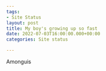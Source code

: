 ```yaml
---
tags:
- Site Status
layout: post
title: My boy's growing up so fast
date: 2022-07-03T16:00:00.000+00:00
categories: Site status

---
```

Amonguis
